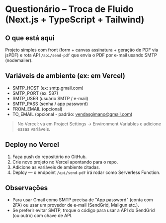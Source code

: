 # Questionário – Troca de Fluido (Next.js + TypeScript + Tailwind)


## O que está aqui
Projeto simples com front (form + canvas assinatura + geração de PDF via jsPDF) e rota API `/api/send-pdf` que envia o PDF por e-mail usando SMTP (nodemailer).


## Variáveis de ambiente (ex: em Vercel)
- SMTP_HOST (ex: smtp.gmail.com)
- SMTP_PORT (ex: 587)
- SMTP_USER (usuário SMTP / e-mail)
- SMTP_PASS (senha / app password)
- FROM_EMAIL (opcional)
- TO_EMAIL (opcional - padrão: vendasgimano@gmail.com)


> No Vercel: vá em Project Settings → Environment Variables e adicione essas variáveis.


## Deploy no Vercel
1. Faça push do repositório no GitHub.
2. Crie novo projeto no Vercel apontando para o repo.
3. Adicione as variáveis de ambiente citadas.
4. Deploy — o endpoint `/api/send-pdf` irá rodar como Serverless Function.


## Observações
- Para usar Gmail como SMTP precisa de "App password" (conta com 2FA) ou usar um provedor de e-mail (SendGrid, Mailgun etc.).
- Se preferir evitar SMTP, troque o código para usar a API do SendGrid (ou outro) com chave de API.